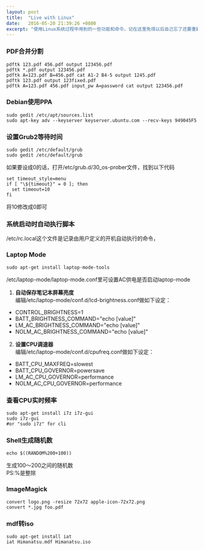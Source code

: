 ```yaml
---
layout: post
title:  "Live with Linux"
date:   2016-05-20 21:39:26 +0800
excerpt: "使用Linux系统过程中用到的一些功能和命令，记在这里免得以后自己忘了还要重新上网查"
---
```

### PDF合并分割
```
pdftk 123.pdf 456.pdf output 123456.pdf
pdftk *.pdf output 123456.pdf
pdftk A=123.pdf B=456.pdf cat A1-2 B4-5 output 1245.pdf
pdftk 123.pdf output 123fixed.pdf
pdftk A=123.pdf 456.pdf input_pw A=password cat output 123456.pdf
```

### Debian使用PPA
```
sudo gedit /etc/apt/sources.list
sudo apt-key adv --keyserver keyserver.ubuntu.com --recv-keys 949045F5
```

### 设置Grub2等待时间
```
sudo gedit /etc/default/grub
sudo gedit /etc/default/grub
```
如果要设成0的话，打开/etc/grub.d/30_os-prober文件，找到以下代码
```
set timeout_style=menu
if [ "\${timeout}" = 0 ]; then
  set timeout=10
fi
```
将10修改成0即可

### 系统启动时自动执行脚本
/etc/rc.local这个文件是记录由用户定义的开机自动执行的命令，

### Laptop Mode
```
sudo apt-get install laptop-mode-tools
```
/etc/laptop-mode/laptop-mode.conf里可设置AC供电是否启动laptop-mode

1. **自动保存笔记本屏幕亮度**  
编辑/etc/laptop-mode/conf.d/lcd-brightness.conf做如下设定：
  + CONTROL_BRIGHTNESS=1
  + BATT_BRIGHTNESS_COMMAND="echo [value]"
  + LM_AC_BRIGHTNESS_COMMAND="echo [value]"
  + NOLM_AC_BRIGHTNESS_COMMAND="echo [value]"

2. **设置CPU调速器**  
编辑/etc/laptop-mode/conf.d/cpufreq.conf做如下设定：
  + BATT_CPU_MAXFREQ=slowest
  + BATT_CPU_GOVERNOR=powersave
  + LM_AC_CPU_GOVERNOR=performance
  + NOLM_AC_CPU_GOVERNOR=performance

### 查看CPU实时频率
```
sudo apt-get install i7z i7z-gui
sudo i7z-gui
#or "sudo i7z" for cli
```

### Shell生成随机数
```
echo $((RANDOM%200+100))
```
生成100～200之间的随机数  
PS:%是整除

### ImageMagick
```
convert logo.png -resize 72x72 apple-icon-72x72.png
convert *.jpg foo.pdf
```

### mdf转iso
```
sudo apt-get install iat
iat Himanatsu.mdf Himanatsu.iso
```

